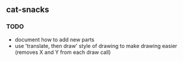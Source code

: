 ## cat-snacks

### TODO

- document how to add new parts
- use 'translate, then draw' style of drawing to make drawing easier
  (removes X and Y from each draw call)
